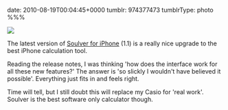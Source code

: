 date: 2010-08-19T00:04:45+0000
tumblr: 974377473
tumblrType: photo
%%%

![](tumblr_l7dhjxYKbx1qbnvjco1_400.jpg)

The latest version of [Soulver for iPhone](http://www.acqualia.com/soulver/iphone) (1.1) is a really nice upgrade to the best iPhone calculation tool. 

Reading the release notes, I was thinking 'how does the interface work for all these new features?' The answer is 'so slickly I wouldn't have believed it possible'. Everything just fits in and feels right. 

Time will tell, but I still doubt this will replace my Casio for 'real work'. Soulver is the best software only calculator though. 
